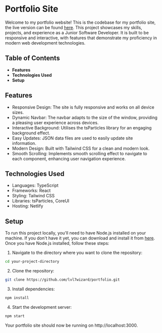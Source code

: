 # Portfolio Site

Welcome to my portfolio website! This is the codebase for my portfolio site, the live version can be found [here](https://dave-judge-portfolio.netlify.app/). This project showcases my skills, projects, and experience as a Junior Software Developer. It is built to be responsive and interactive, with features that demonstrate my proficiency in modern web development technologies.

## Table of Contents
- **Features**
- **Technologies Used**
- **Setup**

## Features
- Responsive Design: The site is fully responsive and works on all device sizes.
- Dynamic Navbar: The navbar adapts to the size of the window, providing a pleasing user experience across devices.
- Interactive Background: Utilises the tsParticles library for an engaging background effect.
- Easy Updates: JSON data files are used to easily update site information.
- Modern Design: Built with Tailwind CSS for a clean and modern look.
- Smooth Scrolling: Implements smooth scrolling effect to navigate to each component, enhancing user navigation experience.

## Technologies Used
- Languages: TypeScript
- Frameworks: React
- Styling: Tailwind CSS
- Libraries: tsParticles, CoreUI
- Hosting: Netlify

## Setup
To run this project locally, you'll need to have Node.js installed on your machine. If you don't have it yet, you can download and install it from [here](https://nodejs.org/). Once you have Node.js installed, follow these steps:

1. Navigate to the directory where you want to clone the repository:
```sh
cd your-project-directory
```
2. Clone the repository:
```sh
git clone https://github.com/lvl7wizard/portfolio.git
```
3. Install dependencies:
```sh
npm install
```
4. Start the development server:
```sh
npm start
```
Your portfolio site should now be running on http://localhost:3000.
